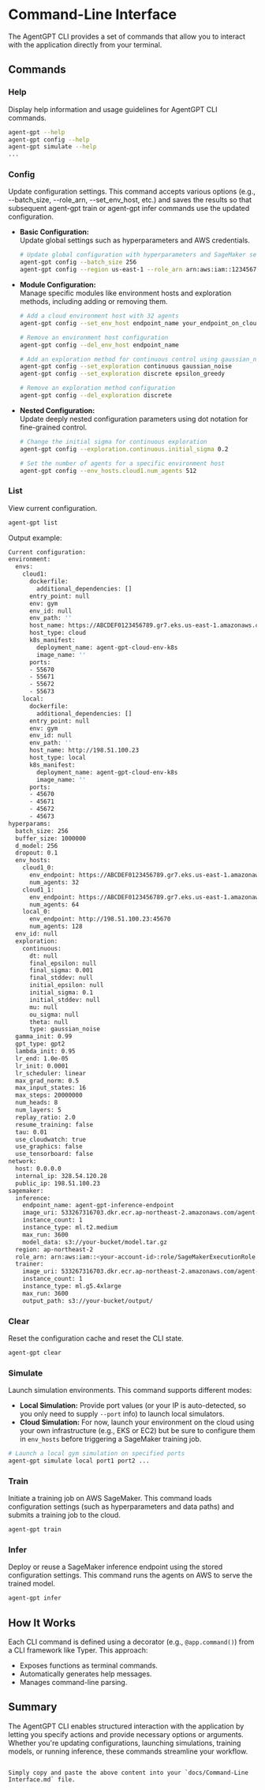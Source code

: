 
# Command-Line Interface

The AgentGPT CLI provides a set of commands that allow you to interact with the application directly from your terminal.

## Commands

### Help
Display help information and usage guidelines for AgentGPT CLI commands.
```bash
agent-gpt --help
agent-gpt config --help
agent-gpt simulate --help
...
```

### Config
Update configuration settings. This command accepts various options (e.g., --batch_size, --role_arn, --set_env_host, etc.) and saves the results so that subsequent agent-gpt train or agent-gpt infer commands use the updated configuration.

- **Basic Configuration:**  
  Update global settings such as hyperparameters and AWS credentials.
  ```bash
  # Update global configuration with hyperparameters and SageMaker settings
  agent-gpt config --batch_size 256
  agent-gpt config --region us-east-1 --role_arn arn:aws:iam::123456789012:role/AgentGPTSageMakerRole
  ```

- **Module Configuration:**  
  Manage specific modules like environment hosts and exploration methods, including adding or removing them.
  ```bash
  # Add a cloud environment host with 32 agents
  agent-gpt config --set_env_host endpoint_name your_endpoint_on_cloud 32
  ```

  ```bash
  # Remove an environment host configuration
  agent-gpt config --del_env_host endpoint_name
  ```

  ```bash
  # Add an exploration method for continuous control using gaussian_noise
  agent-gpt config --set_exploration continuous gaussian_noise
  agent-gpt config --set_exploration discrete epsilon_greedy
  ```

  ```bash
  # Remove an exploration method configuration
  agent-gpt config --del_exploration discrete
  ```

- **Nested Configuration:**  
  Update deeply nested configuration parameters using dot notation for fine-grained control.
  ```bash
  # Change the initial sigma for continuous exploration
  agent-gpt config --exploration.continuous.initial_sigma 0.2 
  ```

  ```bash
  # Set the number of agents for a specific environment host
  agent-gpt config --env_hosts.cloud1.num_agents 512
  ```

### List
View current configuration.
```bash
agent-gpt list
```
Output example:
```bash
Current configuration:
environment:
  envs:
    cloud1:
      dockerfile:
        additional_dependencies: []
      entry_point: null
      env: gym
      env_id: null
      env_path: ''
      host_name: https://ABCDEF0123456789.gr7.eks.us-east-1.amazonaws.com
      host_type: cloud
      k8s_manifest:
        deployment_name: agent-gpt-cloud-env-k8s
        image_name: ''
      ports:
      - 55670
      - 55671
      - 55672
      - 55673
    local:
      dockerfile:
        additional_dependencies: []
      entry_point: null
      env: gym
      env_id: null
      env_path: ''
      host_name: http://198.51.100.23
      host_type: local
      k8s_manifest:
        deployment_name: agent-gpt-cloud-env-k8s
        image_name: ''
      ports:
      - 45670
      - 45671
      - 45672
      - 45673
hyperparams:
  batch_size: 256
  buffer_size: 1000000
  d_model: 256
  dropout: 0.1
  env_hosts:
    cloud1_0:
      env_endpoint: https://ABCDEF0123456789.gr7.eks.us-east-1.amazonaws.com:55670
      num_agents: 32
    cloud1_1:
      env_endpoint: https://ABCDEF0123456789.gr7.eks.us-east-1.amazonaws.com:55671
      num_agents: 64
    local_0:
      env_endpoint: http://198.51.100.23:45670
      num_agents: 128
  env_id: null
  exploration:
    continuous:
      dt: null
      final_epsilon: null
      final_sigma: 0.001
      final_stddev: null
      initial_epsilon: null
      initial_sigma: 0.1
      initial_stddev: null
      mu: null
      ou_sigma: null
      theta: null
      type: gaussian_noise
  gamma_init: 0.99
  gpt_type: gpt2
  lambda_init: 0.95
  lr_end: 1.0e-05
  lr_init: 0.0001
  lr_scheduler: linear
  max_grad_norm: 0.5
  max_input_states: 16
  max_steps: 20000000
  num_heads: 8
  num_layers: 5
  replay_ratio: 2.0
  resume_training: false
  tau: 0.01
  use_cloudwatch: true
  use_graphics: false
  use_tensorboard: false
network:
  host: 0.0.0.0
  internal_ip: 328.54.120.28
  public_ip: 198.51.100.23
sagemaker:
  inference:
    endpoint_name: agent-gpt-inference-endpoint
    image_uri: 533267316703.dkr.ecr.ap-northeast-2.amazonaws.com/agent-gpt-inference:latest
    instance_count: 1
    instance_type: ml.t2.medium
    max_run: 3600
    model_data: s3://your-bucket/model.tar.gz
  region: ap-northeast-2
  role_arn: arn:aws:iam::<your-account-id>:role/SageMakerExecutionRole
  trainer:
    image_uri: 533267316703.dkr.ecr.ap-northeast-2.amazonaws.com/agent-gpt-trainer:latest
    instance_count: 1
    instance_type: ml.g5.4xlarge
    max_run: 3600
    output_path: s3://your-bucket/output/
```

### Clear
Reset the configuration cache and reset the CLI state.
```bash
agent-gpt clear
```

### Simulate
Launch simulation environments. This command supports different modes:
- **Local Simulation:** Provide port values (or your IP is auto-detected, so you only need to supply `--port` info) to launch local simulators.
- **Cloud Simulation:** For now, launch your environment on the cloud using your own infrastructure (e.g., EKS or EC2) but be sure to configure them in `env_hosts` before triggering a SageMaker training job.

```bash
# Launch a local gym simulation on specified ports
agent-gpt simulate local port1 port2 ...
```

### Train
Initiate a training job on AWS SageMaker. This command loads configuration settings (such as hyperparameters and data paths) and submits a training job to the cloud.

```bash
agent-gpt train
```

### Infer
Deploy or reuse a SageMaker inference endpoint using the stored configuration settings. This command runs the agents on AWS to serve the trained model.

```bash
agent-gpt infer
```

## How It Works

Each CLI command is defined using a decorator (e.g., `@app.command()`) from a CLI framework like Typer. This approach:
- Exposes functions as terminal commands.
- Automatically generates help messages.
- Manages command-line parsing.

## Summary

The AgentGPT CLI enables structured interaction with the application by letting you specify actions and provide necessary options or arguments. Whether you're updating configurations, launching simulations, training models, or running inference, these commands streamline your workflow.

```

Simply copy and paste the above content into your `docs/Command-Line Interface.md` file.
